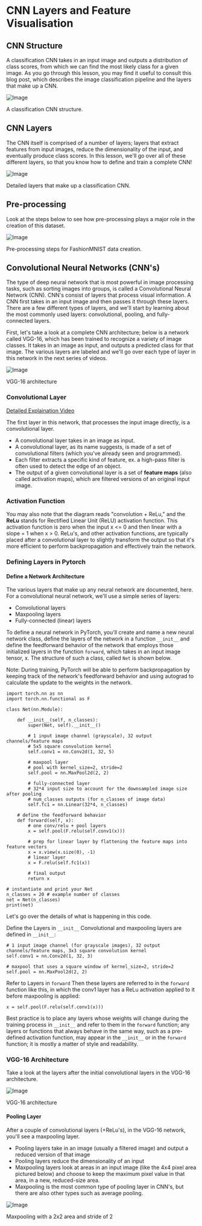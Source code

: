 # CNN Layers and Feature Visualisation
## CNN Structure
A classification CNN takes in an input image and outputs a distribution of class scores, from which we can find the most likely class for a given image. As you go through this lesson, you may find it useful to consult this blog post, which describes the image classification pipeline and the layers that make up a CNN.

![Image](https://video.udacity-data.com/topher/2018/April/5adf80db_screen-shot-2018-04-24-at-12.08.02-pm/screen-shot-2018-04-24-at-12.08.02-pm.png)

A classification CNN structure.

## CNN Layers
The CNN itself is comprised of a number of layers; layers that extract features from input images, reduce the dimensionality of the input, and eventually produce class scores. In this lesson, we'll go over all of these different layers, so that you know how to define and train a complete CNN!

![Image](https://video.udacity-data.com/topher/2018/April/5adf8153_screen-shot-2018-04-24-at-12.07.41-pm/screen-shot-2018-04-24-at-12.07.41-pm.png)

Detailed layers that make up a classification CNN.

## Pre-processing
Look at the steps below to see how pre-processing plays a major role in the creation of this dataset.

![Image](https://video.udacity-data.com/topher/2018/April/5adfc2fe_screen-shot-2018-04-24-at-4.49.51-pm/screen-shot-2018-04-24-at-4.49.51-pm.png)

Pre-processing steps for FashionMNIST data creation.

## Convolutional Neural Networks (CNN's)
The type of deep neural network that is most powerful in image processing tasks, such as sorting images into groups, is called a Convolutional Neural Network (CNN). CNN's consist of layers that process visual information. A CNN first takes in an input image and then passes it through these layers. There are a few different types of layers, and we'll start by learning about the most commonly used layers: convolutional, pooling, and fully-connected layers.

First, let's take a look at a complete CNN architecture; below is a network called VGG-16, which has been trained to recognize a variety of image classes. It takes in an image as input, and outputs a predicted class for that image. The various layers are labeled and we'll go over each type of layer in this network in the next series of videos.

![Image](https://video.udacity-data.com/topher/2018/April/5ac80056_vgg-16/vgg-16.png)

VGG-16 architecture

### Convolutional Layer
[Detailed Explaination Video](https://www.youtube.com/watch?v=LX-yVob3c28)

The first layer in this network, that processes the input image directly, is a convolutional layer.

- A convolutional layer takes in an image as input.
- A convolutional layer, as its name suggests, is made of a set of convolutional filters (which you've already seen and programmed).
- Each filter extracts a specific kind of feature, ex. a high-pass filter is often used to detect the edge of an object.
- The output of a given convolutional layer is a set of **feature maps** (also called activation maps), which are filtered versions of an original input image.

### Activation Function
You may also note that the diagram reads "convolution + ReLu," and the **ReLu** stands for Rectified Linear Unit (ReLU) activation function. This activation function is zero when the input x <= 0 and then linear with a slope = 1 when x > 0. ReLu's, and other activation functions, are typically placed after a convolutional layer to slightly transform the output so that it's more efficient to perform backpropagation and effectively train the network.

### Defining Layers in Pytorch
#### Define a Network Architecture
The various layers that make up any neural network are documented, here. For a convolutional neural network, we'll use a simple series of layers:

- Convolutional layers
- Maxpooling layers
- Fully-connected (linear) layers

To define a neural network in PyTorch, you'll create and name a new neural network class, define the layers of the network in a function `__init__` and define the feedforward behavior of the network that employs those initialized layers in the function `forward`, which takes in an input image tensor, x. The structure of such a class, called `Net` is shown below.

Note: During training, PyTorch will be able to perform backpropagation by keeping track of the network's feedforward behavior and using autograd to calculate the update to the weights in the network.
```
import torch.nn as nn
import torch.nn.functional as F

class Net(nn.Module):

    def __init__(self, n_classes):
        super(Net, self).__init__()

        # 1 input image channel (grayscale), 32 output channels/feature maps
        # 5x5 square convolution kernel
        self.conv1 = nn.Conv2d(1, 32, 5)

        # maxpool layer
        # pool with kernel_size=2, stride=2
        self.pool = nn.MaxPool2d(2, 2)

        # fully-connected layer
        # 32*4 input size to account for the downsampled image size after pooling
        # num_classes outputs (for n_classes of image data)
        self.fc1 = nn.Linear(32*4, n_classes)

    # define the feedforward behavior
    def forward(self, x):
        # one conv/relu + pool layers
        x = self.pool(F.relu(self.conv1(x)))

        # prep for linear layer by flattening the feature maps into feature vectors
        x = x.view(x.size(0), -1)
        # linear layer 
        x = F.relu(self.fc1(x))

        # final output
        return x

# instantiate and print your Net
n_classes = 20 # example number of classes
net = Net(n_classes)
print(net)
```
Let's go over the details of what is happening in this code.

Define the Layers in `__init__`
Convolutional and maxpooling layers are defined in `__init__`:
```
# 1 input image channel (for grayscale images), 32 output channels/feature maps, 3x3 square convolution kernel
self.conv1 = nn.Conv2d(1, 32, 3)

# maxpool that uses a square window of kernel_size=2, stride=2
self.pool = nn.MaxPool2d(2, 2)    
```
Refer to Layers in `forward`
Then these layers are referred to in the `forward` function like this, in which the conv1 layer has a ReLu activation applied to it before maxpooling is applied:
```
x = self.pool(F.relu(self.conv1(x)))
```
Best practice is to place any layers whose weights will change during the training process in `__init__` and refer to them in the `forward` function; any layers or functions that always behave in the same way, such as a pre-defined activation function, may appear in the `__init__` or in the `forward` function; it is mostly a matter of style and readability.

### VGG-16 Architecture
Take a look at the layers after the initial convolutional layers in the VGG-16 architecture.

![Image](https://video.udacity-data.com/topher/2018/April/5ac8089a_vgg-16/vgg-16.png)

VGG-16 architecture

#### Pooling Layer
After a couple of convolutional layers (+ReLu's), in the VGG-16 network, you'll see a maxpooling layer.

- Pooling layers take in an image (usually a filtered image) and output a reduced version of that image
- Pooling layers reduce the dimensionality of an input
- Maxpooling layers look at areas in an input image (like the 4x4 pixel area pictured below) and choose to keep the maximum pixel value in that area, in a new, reduced-size area.
- Maxpooling is the most common type of pooling layer in CNN's, but there are also other types such as average pooling.

![Image](https://video.udacity-data.com/topher/2018/April/5ac808d4_screen-shot-2018-04-06-at-4.54.39-pm/screen-shot-2018-04-06-at-4.54.39-pm.png)

Maxpooling with a 2x2 area and stride of 2
